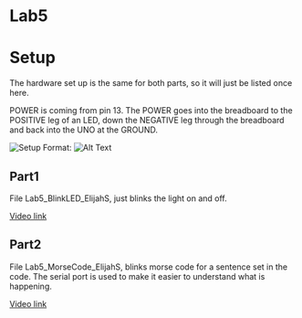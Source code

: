 # Lab5

# Setup
The hardware set up is the same for both parts, so it will just be listed once here.

POWER is coming from pin 13. The POWER goes into the breadboard to the POSITIVE leg of an LED, down the NEGATIVE leg through the breadboard and back into the UNO at the GROUND.

![Setup](https://photos.app.goo.gl/Bse3cKvaCXTsD2pn9)
Format: ![Alt Text](url)

## Part1
File Lab5_BlinkLED_ElijahS, just blinks the light on and off.

[Video link]()

## Part2
File Lab5_MorseCode_ElijahS, blinks morse code for a sentence set in the code.
The serial port is used to make it easier to understand what is happening.

[Video link](https://photos.app.goo.gl/CokfNTzhxfykk4NCA)

